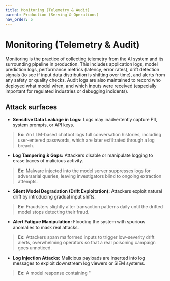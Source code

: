 ```yaml
---
title: Monitoring (Telemetry & Audit)
parent: Production (Serving & Operations)
nav_order: 5
---
```

# Monitoring (Telemetry & Audit)

Monitoring is the practice of collecting telemetry from the AI system and its surrounding pipeline in production. This includes application logs, model prediction logs, performance metrics (latency, error rates), drift detection signals (to see if input data distribution is shifting over time), and alerts from any safety or quality checks. Audit logs are also maintained to record who deployed what model when, and which inputs were received (especially important for regulated industries or debugging incidents).

## Attack surfaces

- **Sensitive Data Leakage in Logs:** Logs may inadvertently capture PII, system prompts, or API keys.  
> **Ex:** An LLM-based chatbot logs full conversation histories, including user-entered passwords, which are later exfiltrated through a log breach.

- **Log Tampering & Gaps:** Attackers disable or manipulate logging to erase traces of malicious activity.  
> **Ex:** Malware injected into the model server suppresses logs for adversarial queries, leaving investigators blind to ongoing extraction attempts.

- **Silent Model Degradation (Drift Exploitation):** Attackers exploit natural drift by introducing gradual input shifts.  
> **Ex:** Fraudsters slightly alter transaction patterns daily until the drifted model stops detecting their fraud.

- **Alert Fatigue Manipulation:** Flooding the system with spurious anomalies to mask real attacks.  
> **Ex:** Attackers spam malformed inputs to trigger low-severity drift alerts, overwhelming operators so that a real poisoning campaign goes unnoticed.

- **Log Injection Attacks:** Malicious payloads are inserted into log messages to exploit downstream log viewers or SIEM systems.  
> **Ex:** A model response containing "<script>.." is stored in monitoring logs and later executed in a web-based log dashboard.

- **Telemetry Poisoning:** Attackers tamper with monitoring data to skew retraining or automated scaling.  
> **Ex:** Manipulated performance logs suggest that the current model is underperforming, triggering an automatic rollback to an older exploitable model.
